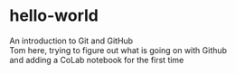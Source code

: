 # hello-world
An introduction to Git and GitHub\
Tom here, trying to figure out what is going on with Github\
and adding a CoLab notebook for the first time
